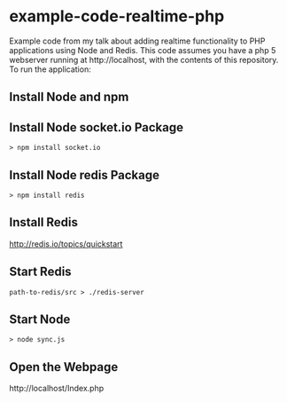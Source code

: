 example-code-realtime-php
=========================

Example code from my talk about adding realtime functionality to PHP applications using Node and Redis. This code assumes you have a php 5 webserver running at http://localhost, with the contents of this repository. To run the application:

Install Node and npm
--------------------

Install Node socket.io Package
------------------------------

    > npm install socket.io

Install Node redis Package
--------------------------

    > npm install redis

Install Redis
-------------

http://redis.io/topics/quickstart

Start Redis
-------------

    path-to-redis/src > ./redis-server

Start Node
----------

    > node sync.js

Open the Webpage
----------------

http://localhost/Index.php